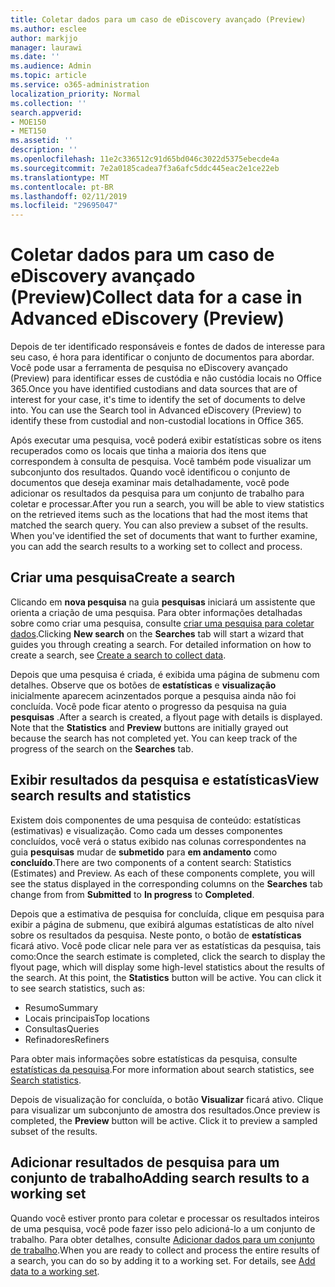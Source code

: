 ```yaml
---
title: Coletar dados para um caso de eDiscovery avançado (Preview)
ms.author: esclee
author: markjjo
manager: laurawi
ms.date: ''
ms.audience: Admin
ms.topic: article
ms.service: o365-administration
localization_priority: Normal
ms.collection: ''
search.appverid:
- MOE150
- MET150
ms.assetid: ''
description: ''
ms.openlocfilehash: 11e2c336512c91d65bd046c3022d5375ebecde4a
ms.sourcegitcommit: 7e2a0185cadea7f3a6afc5ddc445eac2e1ce22eb
ms.translationtype: MT
ms.contentlocale: pt-BR
ms.lasthandoff: 02/11/2019
ms.locfileid: "29695047"
---
```

# <a name="collect-data-for-a-case-in-advanced-ediscovery-preview"></a><span data-ttu-id="afd45-102">Coletar dados para um caso de eDiscovery avançado (Preview)</span><span class="sxs-lookup"><span data-stu-id="afd45-102">Collect data for a case in Advanced eDiscovery (Preview)</span></span>

<span data-ttu-id="afd45-p101">Depois de ter identificado responsáveis e fontes de dados de interesse para seu caso, é hora para identificar o conjunto de documentos para abordar. Você pode usar a ferramenta de pesquisa no eDiscovery avançado (Preview) para identificar esses de custódia e não custódia locais no Office 365.</span><span class="sxs-lookup"><span data-stu-id="afd45-p101">Once you have identified custodians and data sources that are of interest for your case, it's time to identify the set of documents to delve into. You can use the Search tool in Advanced eDiscovery (Preview) to identify these from custodial and non-custodial locations in Office 365.</span></span>

<span data-ttu-id="afd45-p102">Após executar uma pesquisa, você poderá exibir estatísticas sobre os itens recuperados como os locais que tinha a maioria dos itens que correspondem à consulta de pesquisa. Você também pode visualizar um subconjunto dos resultados. Quando você identificou o conjunto de documentos que deseja examinar mais detalhadamente, você pode adicionar os resultados da pesquisa para um conjunto de trabalho para coletar e processar.</span><span class="sxs-lookup"><span data-stu-id="afd45-p102">After you run a search, you will be able to view statistics on the retrieved items such as the locations that had the most items that matched the search query. You can also preview a subset of the results. When you've identified the set of documents that want to further examine, you can add the search results to a working set to collect and process.</span></span>

## <a name="create-a-search"></a><span data-ttu-id="afd45-108">Criar uma pesquisa</span><span class="sxs-lookup"><span data-stu-id="afd45-108">Create a search</span></span>

<span data-ttu-id="afd45-p103">Clicando em **nova pesquisa** na guia **pesquisas** iniciará um assistente que orienta a criação de uma pesquisa. Para obter informações detalhadas sobre como criar uma pesquisa, consulte [criar uma pesquisa para coletar dados](create-search-to-collect-data.md).</span><span class="sxs-lookup"><span data-stu-id="afd45-p103">Clicking **New search** on the **Searches** tab will start a wizard that guides you through creating a search. For detailed information on how to create a search, see [Create a search to collect data](create-search-to-collect-data.md).</span></span>

<span data-ttu-id="afd45-p104">Depois que uma pesquisa é criada, é exibida uma página de submenu com detalhes. Observe que os botões de **estatísticas** e **visualização** inicialmente aparecem acinzentados porque a pesquisa ainda não foi concluída. Você pode ficar atento o progresso da pesquisa na guia **pesquisas** .</span><span class="sxs-lookup"><span data-stu-id="afd45-p104">After a search is created, a flyout page with details is displayed. Note that the **Statistics** and **Preview** buttons are initially grayed out because the search has not completed yet. You can keep track of the progress of the search on the **Searches** tab.</span></span>

## <a name="view-search-results-and-statistics"></a><span data-ttu-id="afd45-114">Exibir resultados da pesquisa e estatísticas</span><span class="sxs-lookup"><span data-stu-id="afd45-114">View search results and statistics</span></span>
<span data-ttu-id="afd45-p105">Existem dois componentes de uma pesquisa de conteúdo: estatísticas (estimativas) e visualização. Como cada um desses componentes concluídos, você verá o status exibido nas colunas correspondentes na guia **pesquisas** mudar de **submetido** para **em andamento** como **concluído**.</span><span class="sxs-lookup"><span data-stu-id="afd45-p105">There are two components of a content search: Statistics (Estimates) and Preview. As each of these components complete, you will see the status displayed in the corresponding columns on the **Searches** tab change from from **Submitted** to **In progress** to **Completed**.</span></span>

<span data-ttu-id="afd45-p106">Depois que a estimativa de pesquisa for concluída, clique em pesquisa para exibir a página de submenu, que exibirá algumas estatísticas de alto nível sobre os resultados da pesquisa. Neste ponto, o botão de **estatísticas** ficará ativo. Você pode clicar nele para ver as estatísticas da pesquisa, tais como:</span><span class="sxs-lookup"><span data-stu-id="afd45-p106">Once the search estimate is completed, click the search to display the flyout page, which will display some high-level statistics about the results of the search. At this point, the **Statistics** button will be active. You can click it to see search statistics, such as:</span></span>

- <span data-ttu-id="afd45-120">Resumo</span><span class="sxs-lookup"><span data-stu-id="afd45-120">Summary</span></span>
- <span data-ttu-id="afd45-121">Locais principais</span><span class="sxs-lookup"><span data-stu-id="afd45-121">Top locations</span></span>
- <span data-ttu-id="afd45-122">Consultas</span><span class="sxs-lookup"><span data-stu-id="afd45-122">Queries</span></span>
- <span data-ttu-id="afd45-123">Refinadores</span><span class="sxs-lookup"><span data-stu-id="afd45-123">Refiners</span></span>

<span data-ttu-id="afd45-124">Para obter mais informações sobre estatísticas da pesquisa, consulte [estatísticas da pesquisa](search-statistics.md).</span><span class="sxs-lookup"><span data-stu-id="afd45-124">For more information about search statistics, see [Search statistics](search-statistics.md).</span></span>

<span data-ttu-id="afd45-p107">Depois de visualização for concluída, o botão **Visualizar** ficará ativo. Clique para visualizar um subconjunto de amostra dos resultados.</span><span class="sxs-lookup"><span data-stu-id="afd45-p107">Once preview is completed, the **Preview** button will be active. Click it to preview a sampled subset of the results.</span></span>

## <a name="adding-search-results-to-a-working-set"></a><span data-ttu-id="afd45-127">Adicionar resultados de pesquisa para um conjunto de trabalho</span><span class="sxs-lookup"><span data-stu-id="afd45-127">Adding search results to a working set</span></span>

<span data-ttu-id="afd45-p108">Quando você estiver pronto para coletar e processar os resultados inteiros de uma pesquisa, você pode fazer isso pelo adicioná-lo a um conjunto de trabalho. Para obter detalhes, consulte [Adicionar dados para um conjunto de trabalho](add-data-to-working-set.md).</span><span class="sxs-lookup"><span data-stu-id="afd45-p108">When you are ready to collect and process the entire results of a search, you can do so by adding it to a working set. For details, see [Add data to a working set](add-data-to-working-set.md).</span></span> 
